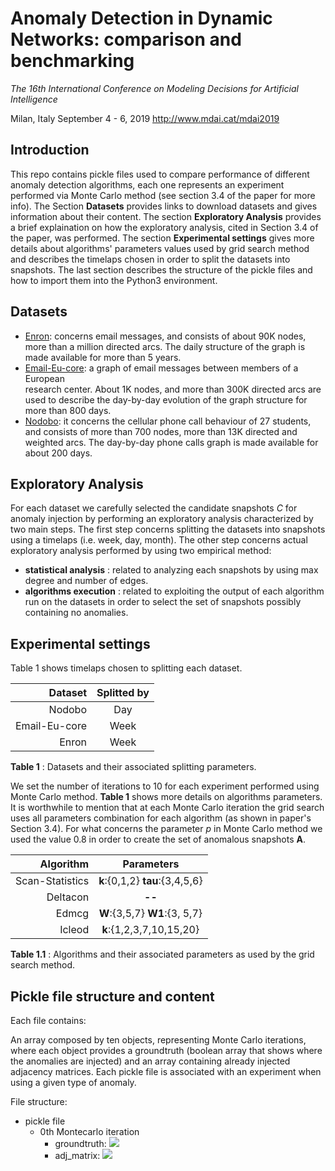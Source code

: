 

# Anomaly Detection in Dynamic Networks: comparison and benchmarking
_The 16th International Conference on Modeling Decisions for Artificial Intelligence_

Milan, Italy September 4 - 6, 2019 http://www.mdai.cat/mdai2019

## Introduction
This repo contains pickle files used to compare performance of different anomaly detection algorithms, each one represents an experiment performed via Monte Carlo method (see section 3.4 of the paper for more info). The Section __Datasets__ provides links to download datasets and gives information about their content. The section __Exploratory Analysis__ provides a brief explaination on how the exploratory analysis, cited in Section 3.4 of the paper, was performed. The section __Experimental settings__ gives more details about algorithms' parameters values used by grid search method and describes the timelaps chosen in order to split the datasets into snapshots. The last section describes the structure of the pickle files and how to import them into the Python3 environment.   
## Datasets 
- [Enron](http://www.ahschulz.de/enron-email-data/): concerns email messages, and consists of about 90K nodes, more
  than a million directed arcs. The daily structure of the graph is made available for more than 5 years.
- [Email-Eu-core](https://snap.stanford.edu/data/email-Eu-core.html): a graph of email messages between members of a European                 
  research center. About 1K nodes, and more than 300K directed arcs are used to describe the day-by-day evolution of the graph
  structure for more than 800 days.
- [Nodobo](http://nodobo.com/release.html): it concerns the cellular phone call behaviour of 27 students, and
  consists of more than 700 nodes, more than 13K directed and weighted arcs.
  The day-by-day phone calls graph is made available for about 200 days.

## Exploratory Analysis
For each dataset we carefully selected the candidate snapshots _C_ for anomaly injection by performing an exploratory analysis characterized by two main steps. The first step concerns splitting the datasets into snapshots using a timelaps (i.e. week, day, month). The other step concerns actual exploratory analysis performed by using two empirical method:
- __statistical analysis__ : related to analyzing each snapshots by using max degree and number of edges.
- __algorithms execution__ : related to exploiting the output of each algorithm run on the datasets in order to select the set of snapshots possibly containing no anomalies. 

## Experimental settings
Table 1 shows timelaps chosen to splitting each dataset.

|       Dataset      | Splitted by  |
|-------------------:| :-----: | 
| Nodobo             | Day |
| Email-Eu-core      | Week |
| Enron              | Week |

__Table 1__ : Datasets and their associated splitting parameters.

We set the number of iterations to 10 for each experiment performed using Monte Carlo method. __Table 1__ shows more details on algorithms parameters. It is worthwhile to mention that at each Monte Carlo iteration the grid search uses all parameters combination for each algorithm (as shown in paper's Section 3.4). For what concerns the parameter _p_ in Monte Carlo method we used the value 0.8 in order to create the set of anomalous snapshots __A__.  


|       Algorithm         |              Parameters          | 
|-----------------------: | :--------------------------------: | 
| Scan-Statistics         | __k__:{0,1,2} __tau__:{3,4,5,6}  |
| Deltacon                |               __--__             |
| Edmcg                   | __W__:{3,5,7} __W1__:{3, 5,7}    |
| Icleod                  |     __k__:{1,2,3,7,10,15,20}     |

__Table 1.1__ : Algorithms and their associated parameters as used by the grid search method.

## Pickle file structure and content

Each file contains:

An array composed by ten objects, representing Monte Carlo iterations, where each object provides a groundtruth (boolean array that shows where the anomalies are injected) and an array containing already injected adjacency matrices. 
Each pickle file is associated with an experiment when using a given type of anomaly.

File structure:
  
  - pickle file
    - 0th Montecarlo iteration
      - groundtruth: <img src="http://latex.codecogs.com/svg.latex?\[0,1, 0, \ldots ,0\]" border="0"/>
      - adj_matrix:
          <img src="http://latex.codecogs.com/svg.latex? \[adj_{0},\ldots ,adj_{n}\]" border="0"/>

